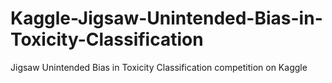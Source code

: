 # Kaggle-Jigsaw-Unintended-Bias-in-Toxicity-Classification
Jigsaw Unintended Bias in Toxicity Classification competition on Kaggle
